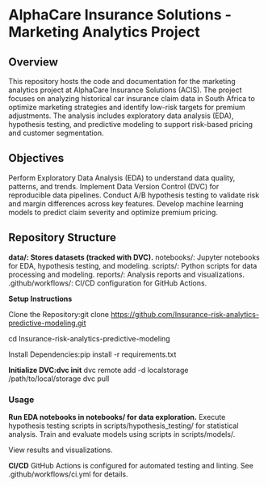 # AlphaCare Insurance Solutions - Marketing Analytics Project
## Overview
This repository hosts the code and documentation for the marketing analytics project at AlphaCare Insurance Solutions (ACIS). The project focuses on analyzing historical car insurance claim data in South Africa to optimize marketing strategies and identify low-risk targets for premium adjustments. The analysis includes exploratory data analysis (EDA), hypothesis testing, and predictive modeling to support risk-based pricing and customer segmentation.
## Objectives

Perform Exploratory Data Analysis (EDA) to understand data quality, patterns, and trends.
Implement Data Version Control (DVC) for reproducible data pipelines.
Conduct A/B hypothesis testing to validate risk and margin differences across key features.
Develop machine learning models to predict claim severity and optimize premium pricing.

## Repository Structure

**data/: Stores datasets (tracked with DVC).**
notebooks/: Jupyter notebooks for EDA, hypothesis testing, and modeling.
scripts/: Python scripts for data processing and modeling.
reports/: Analysis reports and visualizations.
.github/workflows/: CI/CD configuration for GitHub Actions.

**Setup Instructions**

Clone the Repository:git clone https://github.com/Insurance-risk-analytics-predictive-modeling.git

cd Insurance-risk-analytics-predictive-modeling


Install Dependencies:pip install -r requirements.txt


**Initialize DVC:dvc init**
dvc remote add -d localstorage /path/to/local/storage
dvc pull



### **Usage**

**Run EDA notebooks in notebooks/ for data exploration.**
Execute hypothesis testing scripts in scripts/hypothesis_testing/ for statistical analysis.
Train and evaluate models using scripts in scripts/models/.

View results and visualizations.

**CI/CD**
GitHub Actions is configured for automated testing and linting. See .github/workflows/ci.yml for details.

